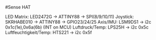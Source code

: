 <!--
---
name: "Sense HAT"
manufacturer: Raspberry Pi Foundation
url: https://www.raspberrypi.org/products/sense-hat/
description: Erweiterungsmodul mit einer 8×8 RGB LED Matrix, 5-Tasten Joystick sowie jede menge Sensoren (Gyroskop, Beschleunigungsmesser, Magnetometer, Temperatur, Luftdruck und Luftfeuchtigkeit) 
install:
  'devices':
    - 'i2c'
    - 'spi'    
pincount: 40
pin:
  3:
    mode: i2c
  5:
    mode: i2c
  16:
    name: Joystick
    mode: input
  18:
    name: Joystick
    mode: input
  19:
    mode: spi
  21:
    mode: spi
  22:
    name: Joystick
    mode: input
  23:
    mode: spi
  24:
    mode: spi
-->
#Sense HAT

LED Matrix: LED2472G -> ATTINY88 -> SPI(8/9/10/11)
Joystick: SKRHABE010 -> ATTINY88 -> GPIO23/24/25
Axis/IMU: LSM9DS1 -> i2c 0x1c(1e),0x6a(6b) (INT on MCU)
Luftdruck/Temp: LPS25H -> i2c 0x5c
Luftfeuchtigkeit/Temp: HTS221 -> i2c 0x5f